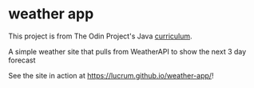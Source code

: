 # weather app

This project is from The Odin Project's Java [curriculum](https://www.theodinproject.com/lessons/javascript-weather-app).

A simple weather site that pulls from WeatherAPI to show the next 3 day forecast

See the site in action at https://lucrum.github.io/weather-app/!
